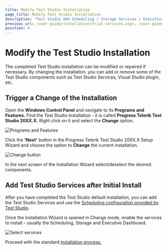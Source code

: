 ```yaml
---
title: Modify Test Studio Installation
page_title: Modify Test Studio Installation
description: "Test Studio Add Scheduling / Storage Services / Executive Dashboard after initial installation. I want to add scheduling to my current Test studio. How to schedule test lists on remote machines with Test Studio? Executive Dashboard is not available. How to add Executive Dashboard?"
previous_url: /user-guide/installation/trial-services.aspx, /user-guide/installation/trial-services
position: 4
---
```

# Modify the Test Studio Installation

The completed Test Studio installation can be modified or repaired if necessary. By changing the installation, you can add or remove some of the Test Studio components such as Test Studio Services, Visual Studio plugin, etc.

## Trigger a Change of the Installation

Open the __Windows Control Panel__ and  navigate to its __Programs and Features.__ Find the Test Studio installation - it is called __Progress Telerik Test Studio 20XX.X.__ Right click on it and select the __Change__ option. 

![Programs and Features](/img/general-information/installation/add-services/fig1.png)

Click the __'Next'__ button in the Progress Telerik Test Studio 20XX.X Setup Wizard and choose the option to __Change__ the current installation.

![Change button](/img/general-information/installation/add-services/fig2.png)

In the next screen of the Installation Wizard select/deselect the desired components.

## Add Test Studio Services after Initial Install

After you have completed the Test Studio default installation, you can add the Test Studio Services and use the <a href="/features/scheduling-test-runs/remote-scheduled-run" target="_blank">Scheduling configuration provided by Test Studio</a>.

Once the Installation Wizard is opened in Change mode, enable the services to install - usually the Scheduling, Storage and Executive Dashboard.

![Select services](/img/general-information/installation/add-services/fig3.png)

Proceed with the standard <a href="/prerequisites/installation/install-procedure" target="_blank">installation process.</a>
